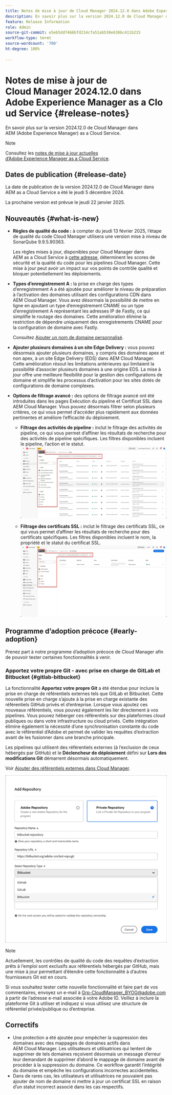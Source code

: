 ```yaml
---
title: Notes de mise à jour de Cloud Manager 2024.12.0 dans Adobe Experience Manager as a Cloud Service
description: En savoir plus sur la version 2024.12.0 de Cloud Manager dans AEM as a Cloud Service.
feature: Release Information
role: Admin
source-git-commit: e5eb5dd7466bfd214cfa51ab530e638bc411b215
workflow-type: tm+mt
source-wordcount: '700'
ht-degree: 100%

---
```


# Notes de mise à jour de Cloud Manager 2024.12.0 dans Adobe Experience Manager as a Cloud Service {#release-notes}

En savoir plus sur la version 2024.12.0 de Cloud Manager dans AEM (Adobe Experience Manager) as a Cloud Service.

>[!NOTE]
>
>Consultez les [notes de mise à jour actuelles d’Adobe Experience Manager as a Cloud Service](/help/release-notes/release-notes-cloud/release-notes-current.md).

## Dates de publication {#release-date}

La date de publication de la version 2024.12.0 de Cloud Manager dans AEM as a Cloud Service a été le jeudi 5 décembre 2024.

La prochaine version est prévue le jeudi 22 janvier 2025.


## Nouveautés {#what-is-new}

* **Règles de qualité du code :** à compter du jeudi 13 février 2025, l’étape de qualité du code Cloud Manager utilisera une version mise à niveau de SonarQube 9.9.5.90363.

  Les règles mises à jour, disponibles pour Cloud Manager dans AEM as a Cloud Service à [cette adresse](/help/implementing/cloud-manager/code-quality-testing.md#understanding-code-quality-rules), déterminent les scores de sécurité et la qualité du code pour les pipelines Cloud Manager. Cette mise à jour peut avoir un impact sur vos points de contrôle qualité et bloquer potentiellement les déploiements.

<!-- * **Java 21 support:** Customers can now optionally build with Java 17 or Java 21, benefiting from performance improvements and new language features. See [Build environment](/help/implementing/cloud-manager/getting-access-to-aem-in-cloud/build-environment-details.md) for configuration steps, including updating your Maven project description, and certain library versions. When the build version is set to Java 17 or Java 21, the runtime defaults to Java 21.

    Starting February 2025, sandboxes and dev environments upgrade to the Java 21 runtime, regardless of the build version (Java 8, 11, 17, or 21). Production environments follow with an upgrade in April 2025. -->

* **Types d’enregistrement A :** la prise en charge des types d’enregistrement A a été ajoutée pour améliorer le niveau de préparation à l’activation des domaines utilisant des configurations CDN dans AEM Cloud Manager. Vous avez désormais la possibilité de mettre en ligne en ajoutant un type d’enregistrement CNAME ou un type d’enregistrement A représentant les adresses IP de Fastly, ce qui simplifie le routage des domaines. Cette amélioration élimine la restriction de dépendre uniquement des enregistrements CNAME pour la configuration de domaine avec Fastly.

  Consultez [Ajouter un nom de domaine personnalisé](/help/implementing/cloud-manager/custom-domain-names/add-custom-domain-name.md). <!-- CMGR-63076 -->

<!-- * The AEM Code Quality step now uses SonarQube 9.9 Server, replacing the older 7.4 version. This upgrade brings additional security, performance, and code quality checks, offering more comprehensive analysis and coverage for your projects. -->

* **Ajouter plusieurs domaines à un site Edge Delivery :** vous pouvez désormais ajouter plusieurs domaines, y compris des domaines apex et non apex, à un site Edge Delivery (EDS) dans AEM Cloud Manager. Cette amélioration résout les limitations antérieures qui limitaient la possibilité d’associer plusieurs domaines à une origine EDS. La mise à jour offre une meilleure flexibilité pour la gestion des configurations de domaine et simplifie les processus d’activation pour les sites dotés de configurations de domaine complexes. <!-- CMGR-63007 -->

* **Options de filtrage avancé :** des options de filtrage avancé ont été introduites dans les pages Exécution du pipeline et Certificat SSL dans AEM Cloud Manager. Vous pouvez désormais filtrer selon plusieurs critères, ce qui vous permet d’accéder plus rapidement aux données pertinentes et améliore l’efficacité du déploiement. <!-- CMGR-26263 -->

   * **Filtrage des activités de pipeline :** inclut le filtrage des activités de pipeline, ce qui vous permet d’affiner les résultats de recherche pour des activités de pipeline spécifiques. Les filtres disponibles incluent le pipeline, l’action et le statut.
     ![Filtrage des activités du pipeline](/help/implementing/cloud-manager/assets/filters-pipeline.png)


   * **Filtrage des certificats SSL :** inclut le filtrage des certificats SSL, ce qui vous permet d’affiner les résultats de recherche pour des certificats spécifiques. Les filtres disponibles incluent le nom, la propriété et le statut du certificat SSL.
     ![Filtrage des certificats SSL](/help/implementing/cloud-manager/assets/filters-ssl-certificates.png)

## Programme d’adoption précoce {#early-adoption}

Prenez part à notre programme d’adoption précoce de Cloud Manager afin de pouvoir tester certaines fonctionnalités à venir.

### Apportez votre propre Git - avec prise en charge de GitLab et Bitbucket {#gitlab-bitbucket}

<!-- BOTH CS & AMS -->

La fonctionnalité **Apportez votre propre Git** a été étendue pour inclure la prise en charge de référentiels externes tels que GitLab et Bitbucket. Cette nouvelle prise en charge s’ajoute à la prise en charge existante des référentiels GitHub privés et d’entreprise. Lorsque vous ajoutez ces nouveaux référentiels, vous pouvez également les lier directement à vos pipelines. Vous pouvez héberger ces référentiels sur des plateformes cloud publiques ou dans votre infrastructure ou cloud privés. Cette intégration élimine également la nécessité d’une synchronisation constante du code avec le référentiel d’Adobe et permet de valider les requêtes d’extraction avant de les fusionner dans une branche principale.

Les pipelines qui utilisent des référentiels externes (à l’exclusion de ceux hébergés par GitHub) et le **Déclencheur de déploiement** défini sur **Lors des modifications Git** démarrent désormais automatiquement.

Voir [Ajouter des référentiels externes dans Cloud Manager](/help/implementing/cloud-manager/managing-code/external-repositories.md).

![Boîte de dialogue Ajouter un référentiel](/help/implementing/cloud-manager/release-notes/assets/repositories-add-release-notes.png)

>[!NOTE]
>
>Actuellement, les contrôles de qualité du code des requêtes d’extraction prêts à l’emploi sont exclusifs aux référentiels hébergés par GitHub, mais une mise à jour permettant d’étendre cette fonctionnalité à d’autres fournisseurs Git est en cours.

Si vous souhaitez tester cette nouvelle fonctionnalité et faire part de vos commentaires, envoyez un e-mail à [Grp-CloudManager_BYOG@adobe.com](mailto:Grp-CloudManager_BYOG@adobe.com) à partir de l’adresse e-mail associée à votre Adobe ID. Veillez à inclure la plateforme Git à utiliser et indiquez si vous utilisez une structure de référentiel privée/publique ou d’entreprise.

## Correctifs

* Une protection a été ajoutée pour empêcher la suppression des domaines avec des mappages de domaines actifs dans AEM Cloud Manager. Les utilisateurs et utilisatrices qui tentent de supprimer de tels domaines reçoivent désormais un message d’erreur leur demandant de supprimer d’abord le mappage de domaine avant de procéder à la suppression du domaine. Ce workflow garantit l’intégrité du domaine et empêche les configurations incorrectes accidentelles. <!-- CMGR-63033 -->
* Dans de rares cas, les utilisateurs et utilisatrices ne pouvaient pas ajouter de nom de domaine ni mettre à jour un certificat SSL en raison d’un statut incorrect associé dans les cas respectifs. <!-- CMGR-62816 -->


<!-- ## Known issues {#known-issues} -->
